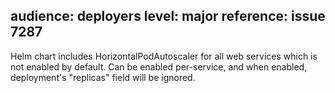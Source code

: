 audience: deployers
level: major
reference: issue 7287
---

Helm chart includes HorizontalPodAutoscaler for all web services which is not enabled by default.
Can be enabled per-service, and when enabled, deployment's "replicas" field will be ignored.
